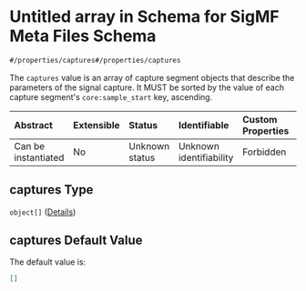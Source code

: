 # Untitled array in Schema for SigMF Meta Files Schema

```txt
#/properties/captures#/properties/captures
```

The `captures` value is an array of capture segment objects that describe the parameters of the signal capture. It MUST be sorted by the value of each capture segment's `core:sample_start` key, ascending.

| Abstract            | Extensible | Status         | Identifiable            | Custom Properties | Additional Properties | Access Restrictions | Defined In                                                         |
| :------------------ | :--------- | :------------- | :---------------------- | :---------------- | :-------------------- | :------------------ | :----------------------------------------------------------------- |
| Can be instantiated | No         | Unknown status | Unknown identifiability | Forbidden         | Allowed               | none                | [sigmf.schema.json\*](../sigmf.schema.json "open original schema") |

## captures Type

`object[]` ([Details](sigmf-properties-captures-items.md))

## captures Default Value

The default value is:

```json
[]
```
